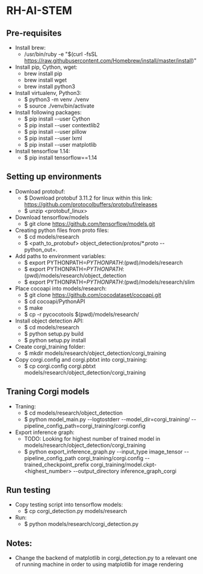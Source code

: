 # RH-AI-STEM

## Pre-requisites
- Install brew:
	- /usr/bin/ruby -e "$(curl -fsSL https://raw.githubusercontent.com/Homebrew/install/master/install)"
- Install pip, Cython, wget:
	- brew install pip
	- brew install wget
	- brew install python3
- Install virtualenv, Python3:
	- $ python3 -m venv ./venv
	- $ source ./venv/bin/activate
- Install following packages:
	- $ pip install --user Cython
	- $ pip install --user contextlib2
	- $ pip install --user pillow
	- $ pip install --user lxml
	- $ pip install --user matplotlib
- Install tensorflow 1.14:
	- $ pip install tensorflow==1.14

## Setting up environments

- Download protobuf:
	- $ Download protobuf 3.11.2 for linux within this link: https://github.com/protocolbuffers/protobuf/releases
	- $ unzip <protobuf_linux>
- Download tensorflow/models
	- $ git clone https://github.com/tensorflow/models.git
- Creating python files from proto files:
	- $ cd models/research
	- $ <path_to_protobuf> object_detection/protos/*.proto --python_out=.
- Add paths to environment variables:
	- $ export PYTHONPATH=$PYTHONPATH:$(pwd)/models/research
	- $ export PYTHONPATH=$PYTHONPATH:$(pwd)/models/research/object_detection
	- $ export PYTHONPATH=$PYTHONPATH:$(pwd)/models/research/slim
- Place cocoapi into models/research:
	- $ git clone https://github.com/cocodataset/cocoapi.git
	- $ cd cocoapi/PythonAPI
	- $ make
	- $ cp -r pycocotools $(pwd)/models/research/
- Install object detection API:
	- $ cd models/research
	- $ python setup.py build
	- $ python setup.py install
- Create corgi_training folder:
	- $ mkdir models/research/object_detection/corgi_training
- Copy corgi.config and corgi.pbtxt into corgi_training:
	- $ cp corgi.config corgi.pbtxt models/research/object_detection/corgi_training

## Traning Corgi models

- Traning:
	- $ cd models/research/object_detection
	- $ python model_main.py --logtostderr --model_dir=corgi_training/ --pipeline_config_path=corgi_training/corgi.config
- Export inference graph:
	- TODO: Looking for highest number of trained model in models/research/object_detection/corgi_training
	- $ python export_inference_graph.py --input_type image_tensor --pipeline_config_path corgi_training/corgi.config --trained_checkpoint_prefix corgi_training/model.ckpt-<highest_number> --output_directory inference_graph_corgi

## Run testing

- Copy testing script into tensorflow models:
	- $ cp corgi_detection.py models/research
- Run:
	- $ python models/research/corgi_detection.py

## Notes:

- Change the backend of matplotlib in corgi_detection.py to a relevant one of running machine in order to using matplotlib for image rendering
